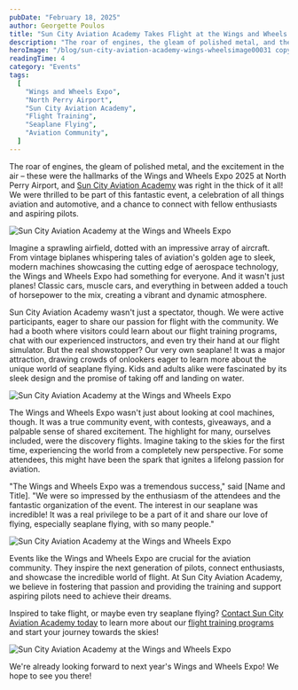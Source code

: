 ```yaml
---
pubDate: "February 18, 2025"
author: Georgette Poulos
title: "Sun City Aviation Academy Takes Flight at the Wings and Wheels Expo 2025"
description: "The roar of engines, the gleam of polished metal, and the excitement in the air – these were the hallmarks of the Wings and Wheels Expo 2025 at North Perry Airport, and Sun City Aviation Academy was right in the thick of it all!  We were thrilled to be part of this fantastic event, a celebration of all things aviation and automotive, and a chance to connect with fellow enthusiasts and aspiring pilots."
heroImage: "/blog/sun-city-aviation-academy-wings-wheelsimage00031 copy.jpeg"
readingTime: 4
category: "Events"
tags:
  [
    "Wings and Wheels Expo",
    "North Perry Airport",
    "Sun City Aviation Academy",
    "Flight Training",
    "Seaplane Flying",
    "Aviation Community",
  ]
---
```


The roar of engines, the gleam of polished metal, and the excitement in the air – these were the hallmarks of the Wings and Wheels Expo 2025 at North Perry Airport, and [Sun City Aviation Academy](/) was right in the thick of it all! We were thrilled to be part of this fantastic event, a celebration of all things aviation and automotive, and a chance to connect with fellow enthusiasts and aspiring pilots.

![Sun City Aviation Academy at the Wings and Wheels Expo](/blog/sun-city-aviation-academy-wings-wheelsimage00023.jpeg)

Imagine a sprawling airfield, dotted with an impressive array of aircraft. From vintage biplanes whispering tales of aviation's golden age to sleek, modern machines showcasing the cutting edge of aerospace technology, the Wings and Wheels Expo had something for everyone. And it wasn't just planes! Classic cars, muscle cars, and everything in between added a touch of horsepower to the mix, creating a vibrant and dynamic atmosphere.

Sun City Aviation Academy wasn't just a spectator, though. We were active participants, eager to share our passion for flight with the community. We had a booth where visitors could learn about our flight training programs, chat with our experienced instructors, and even try their hand at our flight simulator. But the real showstopper? Our very own seaplane! It was a major attraction, drawing crowds of onlookers eager to learn more about the unique world of seaplane flying. Kids and adults alike were fascinated by its sleek design and the promise of taking off and landing on water.

![Sun City Aviation Academy at the Wings and Wheels Expo](/blog/sun-city-aviation-academy-wings-wheelsimage00031.jpeg)

The Wings and Wheels Expo wasn't just about looking at cool machines, though. It was a true community event, with contests, giveaways, and a palpable sense of shared excitement. The highlight for many, ourselves included, were the discovery flights. Imagine taking to the skies for the first time, experiencing the world from a completely new perspective. For some attendees, this might have been the spark that ignites a lifelong passion for aviation.

"The Wings and Wheels Expo was a tremendous success," said [Name and Title]. "We were so impressed by the enthusiasm of the attendees and the fantastic organization of the event. The interest in our seaplane was incredible! It was a real privilege to be a part of it and share our love of flying, especially seaplane flying, with so many people."

![Sun City Aviation Academy at the Wings and Wheels Expo](/blog/sun-city-aviation-academy-wings-wheelsimage00012.jpeg)

Events like the Wings and Wheels Expo are crucial for the aviation community. They inspire the next generation of pilots, connect enthusiasts, and showcase the incredible world of flight. At Sun City Aviation Academy, we believe in fostering that passion and providing the training and support aspiring pilots need to achieve their dreams.

Inspired to take flight, or maybe even try seaplane flying? [Contact Sun City Aviation Academy today](/contact) to learn more about our [flight training programs](/flight-training-pilot-programs) and start your journey towards the skies!

![Sun City Aviation Academy at the Wings and Wheels Expo](/blog/sun-city-aviation-academy-wings-wheelsimage00013.jpeg)

We're already looking forward to next year's Wings and Wheels Expo! We hope to see you there!
